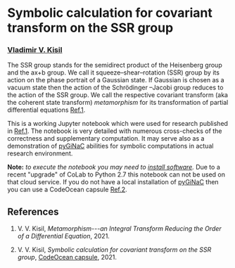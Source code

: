 # Symbolic calculation for covariant transform on the SSR group

### [Vladimir V. Kisil](http://www1.maths.leeds.ac.uk/~kisilv/)

The SSR group stands for the semidirect product of the Heisenberg group and the ax+b group. We call it squeeze–shear–rotation (SSR) group by its action on the phase portrait of a Gaussian state. If  Gaussian is chosen as a vacuum state then the action of the Schrödinger –Jacobi group reduces to the action of the SSR group. We call the respective covariant transform (aka the coherent state transform) *metamorphism* for its transformation of partial differential equations [Ref.1](#refKisil21c). 

This is a working Jupyter notebook which were used for research published in [Ref.1](#refKisil21c). The notebook is very detailed with numerous cross-checks of the correctness and supplementary computation. It may serve also as a demonstration of [pyGiNaC](#http://moebinv.sourceforge.net/pyGiNaC.html) abilities for symbolic computations in actual research environment. 

**Note:** *to execute the notebook you may need to [install software](https://colab.research.google.com/github/vvkisil/MoebInv-notebooks/blob/master/Introduction/Software_installation_GUI_integration.ipynb).* Due to a recent "upgrade" of CoLab to Python 2.7 this notebook can not be used on that cloud service. If you do not have a local installation of  [pyGiNaC](#http://moebinv.sourceforge.net/pyGiNaC.html) then you can use a CodeOcean capsule [Ref.2](#refKisil21b).


## References

   <a id="refKisil21c"></a>
1. V. V. Kisil, *Metamorphism---an Integral Transform Reducing the Order of a Differential Equation*, 2021.

   <a id="refKisil21b"></a>
2.  V. V. Kisil, *Symbolic calculation for covariant transform on the SSR group*, [CodeOcean capsule](https://codeocean.com/capsule/9494187/), 2021.

